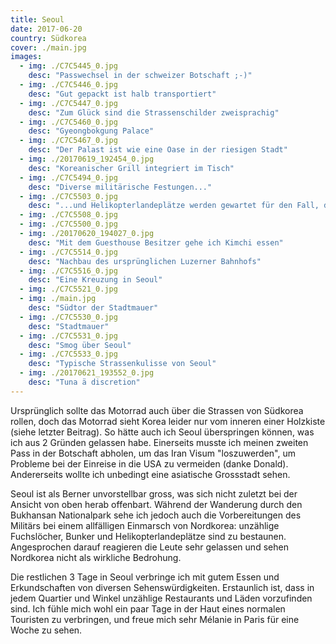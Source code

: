 ```yaml
---
title: Seoul
date: 2017-06-20
country: Südkorea
cover: ./main.jpg
images:
  - img: ./C7C5445_0.jpg
    desc: "Passwechsel in der schweizer Botschaft ;-)"
  - img: ./C7C5446_0.jpg
    desc: "Gut gepackt ist halb transportiert"
  - img: ./C7C5447_0.jpg
    desc: "Zum Glück sind die Strassenschilder zweisprachig"
  - img: ./C7C5460_0.jpg
    desc: "Gyeongbokgung Palace"
  - img: ./C7C5467_0.jpg
    desc: "Der Palast ist wie eine Oase in der riesigen Stadt"
  - img: ./20170619_192454_0.jpg
    desc: "Koreanischer Grill integriert im Tisch"
  - img: ./C7C5494_0.jpg
    desc: "Diverse militärische Festungen..."
  - img: ./C7C5503_0.jpg
    desc: "...und Helikopterlandeplätze werden gewartet für den Fall, dass Nordkorea angreift."
  - img: ./C7C5508_0.jpg
  - img: ./C7C5500_0.jpg
  - img: ./20170620_194027_0.jpg
    desc: "Mit dem Guesthouse Besitzer gehe ich Kimchi essen"
  - img: ./C7C5514_0.jpg
    desc: "Nachbau des ursprünglichen Luzerner Bahnhofs"
  - img: ./C7C5516_0.jpg
    desc: "Eine Kreuzung in Seoul"
  - img: ./C7C5521_0.jpg
  - img: ./main.jpg
    desc: "Südtor der Stadtmauer"
  - img: ./C7C5530_0.jpg
    desc: "Stadtmauer"
  - img: ./C7C5531_0.jpg
    desc: "Smog über Seoul"
  - img: ./C7C5533_0.jpg
    desc: "Typische Strassenkulisse von Seoul"
  - img: ./20170621_193552_0.jpg
    desc: "Tuna ä discretion"
---
```


Ursprünglich sollte das Motorrad auch über die Strassen von Südkorea rollen, doch das Motorrad sieht Korea leider nur vom inneren einer Holzkiste (siehe letzter Beitrag). So hätte auch ich Seoul überspringen können, was ich aus 2 Gründen gelassen habe. Einerseits musste ich meinen zweiten Pass in der Botschaft abholen, um das Iran Visum "loszuwerden", um Probleme bei der Einreise in die USA zu vermeiden (danke Donald). Andererseits wollte ich unbedingt eine asiatische Grossstadt sehen.

Seoul ist als Berner unvorstellbar gross, was sich nicht zuletzt bei der Ansicht von oben herab offenbart. Während der Wanderung durch den Bukhansan Nationalpark sehe ich jedoch auch die Vorbereitungen des Militärs bei einem allfälligen Einmarsch von Nordkorea: unzählige Fuchslöcher, Bunker und Helikopterlandeplätze sind zu bestaunen. Angesprochen darauf reagieren die Leute sehr gelassen und sehen Nordkorea nicht als wirkliche Bedrohung.

Die restlichen 3 Tage in Seoul verbringe ich mit gutem Essen und Erkundschaften von diversen Sehenswürdigkeiten. Erstaunlich ist, dass in jedem Quartier und Winkel unzählige Restaurants und Läden vorzufinden sind. Ich fühle mich wohl ein paar Tage in der Haut eines normalen Touristen zu verbringen, und freue mich sehr Mélanie in Paris für eine Woche zu sehen.
